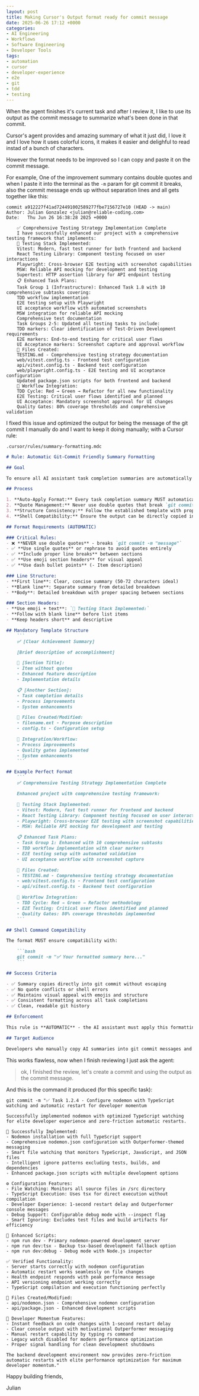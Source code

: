 ```yaml
---
layout: post
title: Making Cursor's Output format ready for commit message
date: 2025-06-26 17:12 +0000
categories:
- AI Engineering
- Workflows
- Software Engineering
- Developer Tools
tags:
- automation
- cursor
- developer-experience
- e2e
- git
- tdd
- testing
---
```


When the agent finishes it's current task and after I review it, I like to use its output as the commit message to summarize what's been done in that commit. 

Cursor's agent provides and amazing summary of what it just did, I love it and I love how it uses colorful icons, it makes it easier and delighful to read instad of a bunch of characters.

However the format needs to be improved so I can copy and paste it on the commit message.

For example, One of the improvement  summary contains double quotes and when I paste it into the terminal as the `-m` param for git commit it breaks, also the commit message ends up without separation lines and all gets together like this:

```
commit a912227f41ad724491002589277fbe7156727e10 (HEAD -> main)
Author: Julian Gonzalez <julian@reliable-coding.com>
Date:   Thu Jun 26 16:38:28 2025 +0000

    ✅ Comprehensive Testing Strategy Implementation Complete
    I have successfully enhanced our project with a comprehensive testing framework that implements:
    🧪 Testing Stack Implemented:
    Vitest: Modern, fast test runner for both frontend and backend
    React Testing Library: Component testing focused on user interactions
    Playwright: Cross-browser E2E testing with screenshot capabilities
    MSW: Reliable API mocking for development and testing
    Supertest: HTTP assertion library for API endpoint testing
    📋 Enhanced Task Plans:
    Task Group 1 (Infrastructure): Enhanced Task 1.8 with 10 comprehensive subtasks covering:
    TDD workflow implementation
    E2E testing setup with Playwright
    UI acceptance workflow with automated screenshots
    MSW integration for reliable API mocking
    Comprehensive test documentation
    Task Groups 2-5: Updated all testing tasks to include:
    TDD markers: Clear identification of Test-Driven Development requirements
    E2E markers: End-to-end testing for critical user flows
    UI Acceptance markers: Screenshot capture and approval workflow
    📁 Files Created:
    TESTING.md - Comprehensive testing strategy documentation
    web/vitest.config.ts - Frontend test configuration
    api/vitest.config.ts - Backend test configuration
    web/playwright.config.ts - E2E testing and UI acceptance configuration
    Updated package.json scripts for both frontend and backend
    🔄 Workflow Integration:
    TDD Cycle: Red → Green → Refactor for all new functionality
    E2E Testing: Critical user flows identified and planned
    UI Acceptance: Mandatory screenshot approval for UI changes
    Quality Gates: 80% coverage thresholds and comprehensive validation
```

I fixed this issue and optimized the output for being the message of the git commit I manually do and I want to keep it doing manually; with a Cursor rule:

`.cursor/rules/summary-formatting.mdc`
```markdown
# Rule: Automatic Git-Commit Friendly Summary Formatting

## Goal

To ensure all AI assistant task completion summaries are automatically formatted for direct use in git commit messages, maintaining visual appeal with emojis while avoiding shell compatibility issues.

## Process

1. **Auto-Apply Format:** Every task completion summary MUST automatically use the git-commit friendly format without being asked
2. **Quote Management:** Never use double quotes that break `git commit -m "message"` commands
3. **Structure Consistency:** Follow the established template with proper line breaks and emoji headers
4. **Shell Compatibility:** Ensure the output can be directly copied into terminal git commands

## Format Requirements (AUTOMATIC)

### Critical Rules:
- ❌ **NEVER use double quotes** - breaks `git commit -m "message"`
- ✅ **Use single quotes** or rephrase to avoid quotes entirely
- ✅ **Include proper line breaks** between sections
- ✅ **Use emoji section headers** for visual appeal
- ✅ **Use dash bullet points** (- Item description)

### Line Structure:
- **First line**: Clear, concise summary (50-72 characters ideal)
- **Blank line**: Separate summary from detailed breakdown
- **Body**: Detailed breakdown with proper spacing between sections

### Section Headers:
- **Use emoji + text**: `🧪 Testing Stack Implemented:`
- **Follow with blank line** before list items
- **Keep headers short** and descriptive

## Mandatory Template Structure
    ```
    ✅ [Clear Achievement Summary]

    [Brief description of accomplishment]

    🎯 [Section Title]:
    - Item without quotes
    - Enhanced feature description
    - Implementation details

    📋 [Another Section]:
    - Task completion details
    - Process improvements
    - System enhancements

    📁 Files Created/Modified:
    - filename.ext - Purpose description
    - config.ts - Configuration setup

    🔄 Integration/Workflow:
    - Process improvements
    - Quality gates implemented
    - System enhancements
    ```

## Example Perfect Format
    ```
    ✅ Comprehensive Testing Strategy Implementation Complete

    Enhanced project with comprehensive testing framework:

    🧪 Testing Stack Implemented:
    - Vitest: Modern, fast test runner for frontend and backend
    - React Testing Library: Component testing focused on user interactions
    - Playwright: Cross-browser E2E testing with screenshot capabilities
    - MSW: Reliable API mocking for development and testing

    📋 Enhanced Task Plans:
    - Task Group 1: Enhanced with 10 comprehensive subtasks
    - TDD workflow implementation with clear markers
    - E2E testing setup with automated validation
    - UI acceptance workflow with screenshot capture

    📁 Files Created:
    - TESTING.md - Comprehensive testing strategy documentation
    - web/vitest.config.ts - Frontend test configuration
    - api/vitest.config.ts - Backend test configuration

    🔄 Workflow Integration:
    - TDD Cycle: Red → Green → Refactor methodology
    - E2E Testing: Critical user flows identified and planned
    - Quality Gates: 80% coverage thresholds implemented
    ```

## Shell Command Compatibility

The format MUST ensure compatibility with:

    ```bash
    git commit -m "✅ Your formatted summary here..."
    ```

## Success Criteria

- ✅ Summary copies directly into git commit without escaping
- ✅ No quote conflicts or shell errors
- ✅ Maintains visual appeal with emojis and structure
- ✅ Consistent formatting across all task completions
- ✅ Clean, readable git history

## Enforcement

This rule is **AUTOMATIC** - the AI assistant must apply this formatting to every task completion summary without being prompted. No exceptions.

## Target Audience

Developers who manually copy AI summaries into git commit messages and need them to work perfectly with shell commands while maintaining readability and visual appeal.
```

This works flawless, now when I finish reviewing I just ask the agent:

> ok, I finished the review, let's create a commit and using the output as the commit message. 

And this is the command it produced (for this specific task):

```
git commit -m "✅ Task 1.2.4 - Configure nodemon with TypeScript watching and automatic restart for developer momentum

Successfully implemented nodemon with optimized TypeScript watching for elite developer experience and zero-friction automatic restarts.

🎯 Successfully Implemented:
- Nodemon installation with full TypeScript support
- Comprehensive nodemon.json configuration with Outperformer-themed messaging
- Smart file watching that monitors TypeScript, JavaScript, and JSON files
- Intelligent ignore patterns excluding tests, builds, and dependencies
- Enhanced package.json scripts with multiple development options

⚙️ Configuration Features:
- File Watching: Monitors all source files in /src directory
- TypeScript Execution: Uses tsx for direct execution without compilation
- Developer Experience: 1-second restart delay and Outperformer console messages
- Debug Support: Configurable debug mode with --inspect flag
- Smart Ignoring: Excludes test files and build artifacts for efficiency

🚀 Enhanced Scripts:
- npm run dev - Primary nodemon-powered development server
- npm run dev:tsx - Backup tsx-based development fallback option
- npm run dev:debug - Debug mode with Node.js inspector

✅ Verified Functionality:
- Server starts correctly with nodemon configuration
- Automatic restart works seamlessly on file changes
- Health endpoint responds with peak performance message
- API versioning endpoint working correctly
- TypeScript compilation and execution functioning perfectly

📁 Files Created/Modified:
- api/nodemon.json - Comprehensive nodemon configuration
- api/package.json - Enhanced development scripts

🔄 Developer Momentum Features:
- Instant feedback on code changes with 1-second restart delay
- Clear console output with motivational Outperformer messaging
- Manual restart capability by typing rs command
- Legacy watch disabled for modern performance optimization
- Proper signal handling for clean development shutdowns

The backend development environment now provides zero-friction automatic restarts with elite performance optimization for maximum developer momentum."
```

Happy building friends,

Julian